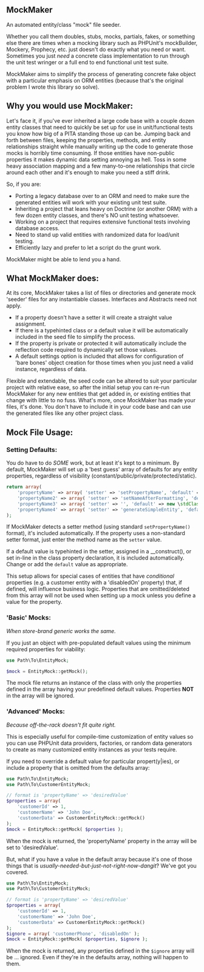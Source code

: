 ## MockMaker

An automated entity/class "mock" file seeder.

Whether you call them doubles, stubs, mocks, partials, fakes, or something else there are times when a mocking library such as PHPUnit's mockBuilder, Mockery, Prophecy, etc. just doesn't do exactly what you need or want. Sometimes you just _need_ a concrete class implementation to run through the unit test wringer or a full end to end functional unit test suite.

MockMaker aims to simplify the process of generating concrete fake object with a particular emphasis on ORM entities (because that's the original problem I wrote this library so solve).

## Why you would use MockMaker:

Let's face it, if you've ever inherited a large code base with a couple dozen entity classes that need to quickly be set up for use in unit/functional tests you know how big of a PITA standing those up can be. Jumping back and forth between files, keeping the properties, methods, and entity relationships straight while manually writing up the code to generate those mocks is horribly time consuming. If those entities have non-public properties it makes dynamic data setting annoying as hell. Toss in some heavy association mapping and a few many-to-one relationships that circle around each other and it's enough to make you need a stiff drink.

So, if you are:

 * Porting a legacy database over to an ORM and need to make sure the generated entities will work with your existing unit test suite.
 * Inheriting a project that leans heavy on Doctrine (or another ORM) with a few dozen entity classes, and there's NO unit testing whatsoever.
 * Working on a project that requires extensive functional tests involving database access.
 * Need to stand up valid entities with randomized data for load/unit testing.
 * Efficiently lazy and prefer to let a script do the grunt work.

MockMaker might be able to lend you a hand.

## What MockMaker does:

At its core, MockMaker takes a list of files or directories and generate mock 'seeder' files for any instantiable classes. Interfaces and Abstracts need not apply.

 * If a property doesn't have a setter it will create a straight value assignment.
 * If there is a typehinted class or a default value it will be automatically included in the seed file to simplify the process.
 * If the property is private or protected it will automatically include the reflection code required to dynamically set those values.
 * A default settings option is included that allows for configuration of 'bare bones' object creation for those times when you just need a valid instance, regardless of data.

Flexible and extendable, the seed code can be altered to suit your particular project with relative ease, so after the initial setup you can re-run MockMaker for any new entities that get added in, or existing entities that change with little to no fuss. What's more, once MockMaker has made your files, it's done. You don't have to include it in your code base and can use the generated files like any other project class.

## Mock File Usage:

### Setting Defaults:

You do have to do *SOME* work, but at least it's kept to a minimum. By default, MockMaker will set up a 'best guess' array of defaults for any entity properties, regardless of visibility (constant/public/private/protected/static).

```php
return array(
    'propertyName' => array( 'setter' => 'setPropertyName', 'default' => 'propertyName value' ),
    'propertyName2' => array( 'setter' => 'setNameAfterFormatting', 'default' => 'John Q. Public' ),
    'propertyName3' => array( 'setter' => '', 'default' => new \stdClass() ),
    'propertyName4' => array( 'setter' => 'generateSimpleEntity', 'default' => new SimpleEntity() ),
);
```

If MockMaker detects a setter method (using standard `setPropertyName()` format), it's included automatically. If the property uses a non-standard setter format, just enter the method name as the `setter` value.

If a default value is typehinted in the setter, assigned in a \__construct(), or set in-line in the class property declaration, it is included automatically. Change or add the `default` value as appropriate.

This setup allows for special cases of entities that have _conditional_ properties (e.g. a customer entity with a 'disabledOn' property) that, if defined, will influence business logic. Properties that are omitted/deleted from this array will not be used when setting up a mock unless you define a value for the property.

### 'Basic' Mocks:

_When store-brand generic works the same._

If you just an object with pre-populated default values using the minimum required properties for viability:

```php
use Path\To\EntityMock;

$mock = EntityMock::getMock();
```

The mock file returns an instance of the class with only the properties defined in the array having your predefined default values. Properties **NOT** in the array will be ignored.

### 'Advanced' Mocks:

_Because off-the-rack doesn't fit quite right._

This is especially useful for compile-time customization of entity values so you can use PHPUnit data providers, factories, or random data generators to create as many customized entity instances as your tests require.

If you need to override a default value for particular propert(y|ies), or include a property that is omitted from the defaults array:

```php
use Path\To\EntityMock;
use Path\To\CustomerEntityMock;

// format is 'propertyName' => 'desiredValue'
$properties = array(
    'customerId' => 1,
    'customerName' => 'John Doe',
    'customerData' => CustomerEntityMock::getMock()
);
$mock = EntityMock::getMock( $properties );
```

When the mock is returned, the 'propertyName' property in the array will be set to 'desiredValue'.

But, what if you have a value in the default array because it's one of those things that is _usually-needed-but-just-not-right-now-dangit_? We've got you covered.

```php
use Path\To\EntityMock;
use Path\To\CustomerEntityMock;

// format is 'propertyName' => 'desiredValue'
$properties = array(
    'customerId' => 1,
    'customerName' => 'John Doe',
    'customerData' => CustomerEntityMock::getMock()
);
$ignore = array( 'customerPhone', 'disabledOn' );
$mock = EntityMock::getMock( $properties, $ignore );
```

When the mock is returned, any properties defined in the `$ignore` array will be ... ignored. Even if they're in the defaults array, nothing will happen to them.